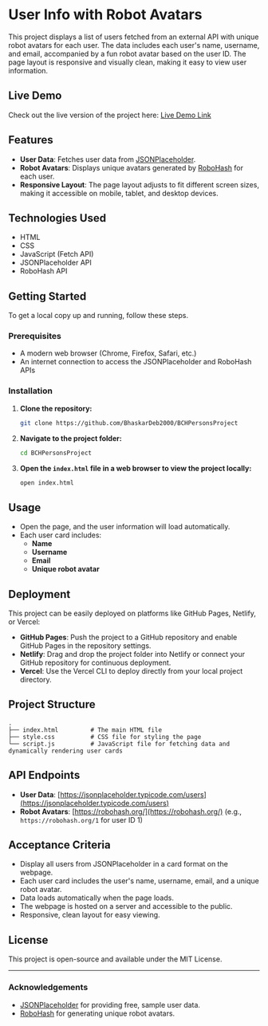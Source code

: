 # User Info with Robot Avatars

This project displays a list of users fetched from an external API with unique robot avatars for each user. The data includes each user's name, username, and email, accompanied by a fun robot avatar based on the user ID. The page layout is responsive and visually clean, making it easy to view user information.

## Live Demo

Check out the live version of the project here: [Live Demo Link](https://bch-persons-project.vercel.app/)

## Features

- **User Data**: Fetches user data from [JSONPlaceholder](https://jsonplaceholder.typicode.com/users).
- **Robot Avatars**: Displays unique avatars generated by [RoboHash](https://robohash.org/) for each user.
- **Responsive Layout**: The page layout adjusts to fit different screen sizes, making it accessible on mobile, tablet, and desktop devices.

## Technologies Used

- HTML
- CSS
- JavaScript (Fetch API)
- JSONPlaceholder API
- RoboHash API

## Getting Started

To get a local copy up and running, follow these steps.

### Prerequisites

- A modern web browser (Chrome, Firefox, Safari, etc.)
- An internet connection to access the JSONPlaceholder and RoboHash APIs

### Installation

1. **Clone the repository:**

   ```bash
   git clone https://github.com/BhaskarDeb2000/BCHPersonsProject
   ```

2. **Navigate to the project folder:**

   ```bash
   cd BCHPersonsProject
   ```

3. **Open the `index.html` file in a web browser to view the project locally:**

   ```bash
   open index.html
   ```

## Usage

- Open the page, and the user information will load automatically.
- Each user card includes:
  - **Name**
  - **Username**
  - **Email**
  - **Unique robot avatar**

## Deployment

This project can be easily deployed on platforms like GitHub Pages, Netlify, or Vercel:

- **GitHub Pages**: Push the project to a GitHub repository and enable GitHub Pages in the repository settings.
- **Netlify**: Drag and drop the project folder into Netlify or connect your GitHub repository for continuous deployment.
- **Vercel**: Use the Vercel CLI to deploy directly from your local project directory.

## Project Structure

```plaintext
.
├── index.html         # The main HTML file
├── style.css          # CSS file for styling the page
└── script.js          # JavaScript file for fetching data and dynamically rendering user cards
```

## API Endpoints

- **User Data**: [https://jsonplaceholder.typicode.com/users](https://jsonplaceholder.typicode.com/users)
- **Robot Avatars**: [https://robohash.org/](https://robohash.org/) (e.g., `https://robohash.org/1` for user ID 1)

## Acceptance Criteria

- Display all users from JSONPlaceholder in a card format on the webpage.
- Each user card includes the user's name, username, email, and a unique robot avatar.
- Data loads automatically when the page loads.
- The webpage is hosted on a server and accessible to the public.
- Responsive, clean layout for easy viewing.

## License

This project is open-source and available under the MIT License.

---

### Acknowledgements

- [JSONPlaceholder](https://jsonplaceholder.typicode.com/) for providing free, sample user data.
- [RoboHash](https://robohash.org/) for generating unique robot avatars.
